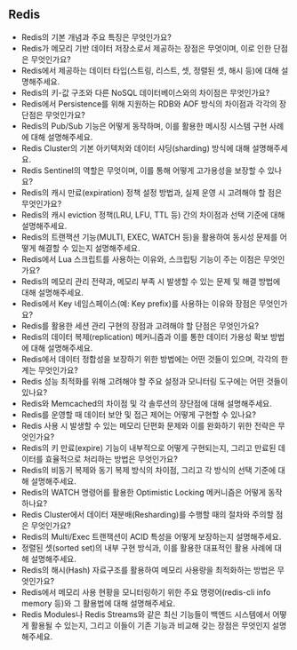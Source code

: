 ## Redis

- Redis의 기본 개념과 주요 특징은 무엇인가요?
- Redis가 메모리 기반 데이터 저장소로서 제공하는 장점은 무엇이며, 이로 인한 단점은 무엇인가요?
- Redis에서 제공하는 데이터 타입(스트링, 리스트, 셋, 정렬된 셋, 해시 등)에 대해 설명해주세요.
- Redis의 키-값 구조와 다른 NoSQL 데이터베이스와의 차이점은 무엇인가요?
- Redis에서 Persistence를 위해 지원하는 RDB와 AOF 방식의 차이점과 각각의 장단점은 무엇인가요?
- Redis의 Pub/Sub 기능은 어떻게 동작하며, 이를 활용한 메시징 시스템 구현 사례에 대해 설명해주세요.
- Redis Cluster의 기본 아키텍처와 데이터 샤딩(sharding) 방식에 대해 설명해주세요.
- Redis Sentinel의 역할은 무엇이며, 이를 통해 어떻게 고가용성을 보장할 수 있나요?
- Redis의 캐시 만료(expiration) 정책 설정 방법과, 실제 운영 시 고려해야 할 점은 무엇인가요?
- Redis의 캐시 eviction 정책(LRU, LFU, TTL 등) 간의 차이점과 선택 기준에 대해 설명해주세요.
- Redis의 트랜잭션 기능(MULTI, EXEC, WATCH 등)을 활용하여 동시성 문제를 어떻게 해결할 수 있는지 설명해주세요.
- Redis에서 Lua 스크립트를 사용하는 이유와, 스크립팅 기능이 주는 이점은 무엇인가요?
- Redis의 메모리 관리 전략과, 메모리 부족 시 발생할 수 있는 문제 및 해결 방법에 대해 설명해주세요.
- Redis에서 Key 네임스페이스(예: Key prefix)를 사용하는 이유와 장점은 무엇인가요?
- Redis를 활용한 세션 관리 구현의 장점과 고려해야 할 단점은 무엇인가요?
- Redis의 데이터 복제(replication) 메커니즘과 이를 통한 데이터 가용성 확보 방법에 대해 설명해주세요.
- Redis에서 데이터 정합성을 보장하기 위한 방법에는 어떤 것들이 있으며, 각각의 한계는 무엇인가요?
- Redis 성능 최적화를 위해 고려해야 할 주요 설정과 모니터링 도구에는 어떤 것들이 있나요?
- Redis와 Memcached의 차이점 및 각 솔루션의 장단점에 대해 설명해주세요.
- Redis를 운영할 때 데이터 보안 및 접근 제어는 어떻게 구현할 수 있나요?
- Redis 사용 시 발생할 수 있는 메모리 단편화 문제와 이를 완화하기 위한 전략은 무엇인가요?
- Redis의 키 만료(expire) 기능이 내부적으로 어떻게 구현되는지, 그리고 만료된 데이터를 효율적으로 처리하는 방법은 무엇인가요?
- Redis의 비동기 복제와 동기 복제 방식의 차이점, 그리고 각 방식의 선택 기준에 대해 설명해주세요.
- Redis의 WATCH 명령어를 활용한 Optimistic Locking 메커니즘은 어떻게 동작하나요?
- Redis Cluster에서 데이터 재분배(Resharding)를 수행할 때의 절차와 주의할 점은 무엇인가요?
- Redis의 Multi/Exec 트랜잭션이 ACID 특성을 어떻게 보장하는지 설명해주세요.
- 정렬된 셋(sorted set)의 내부 구현 방식과, 이를 활용한 대표적인 활용 사례에 대해 설명해주세요.
- Redis의 해시(Hash) 자료구조를 활용하여 메모리 사용량을 최적화하는 방법은 무엇인가요?
- Redis에서 메모리 사용 현황을 모니터링하기 위한 주요 명령어(redis-cli info memory 등)와 그 활용법에 대해 설명해주세요.
- Redis Modules나 Redis Streams와 같은 최신 기능들이 백엔드 시스템에서 어떻게 활용될 수 있는지, 그리고 이들이 기존 기능과 비교해 갖는 장점은 무엇인지 설명해주세요.
